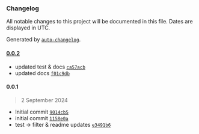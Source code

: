 ### Changelog

All notable changes to this project will be documented in this file. Dates are displayed in UTC.

Generated by [`auto-changelog`](https://github.com/CookPete/auto-changelog).

#### [0.0.2](https://github.com/karmaniverous/mock-db/compare/0.0.1...0.0.2)

- updated test & docs [`ca57acb`](https://github.com/karmaniverous/mock-db/commit/ca57acbb86f61113b97daee442c7443c43a1afff)
- updated docs [`f01c9db`](https://github.com/karmaniverous/mock-db/commit/f01c9dbb00f6d637248fbacf0e1b76576b9075ef)

#### 0.0.1

> 2 September 2024

- Initial commit [`9014cb5`](https://github.com/karmaniverous/mock-db/commit/9014cb511577d92a68d20a6de474caf629d094ff)
- initial commit [`1158e0a`](https://github.com/karmaniverous/mock-db/commit/1158e0a4dd78f0bfa1605b61113e8e49930e8356)
- test -&gt; filter & readme updates [`e3491b6`](https://github.com/karmaniverous/mock-db/commit/e3491b68e76de2ef4c16c33fc3f0b4f8aefb3b52)
